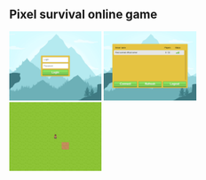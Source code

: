 ## Pixel survival online game

<p>
  <img width="33%" src="profile/images/01.png" />
  <img width="33%" src="profile/images/02.png" />
  <img width="33%" src="profile/images/03.png" />
</p>
